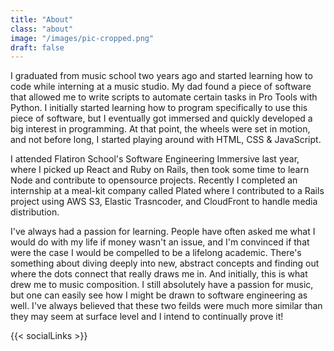 ```yaml
---
title: "About"
class: "about"
image: "/images/pic-cropped.png"
draft: false
---
```


<section class="about">
  <p>
    I graduated from music school two years ago and started learning how to code while interning at a music studio. My dad found a piece of software that allowed me to write scripts to automate certain tasks in Pro Tools with Python. I initially started learning how to program specifically to use this piece of software, but I eventually got immersed and quickly developed a big interest in programming. At that point, the wheels were set in motion, and not before long, I started playing around with HTML, CSS & JavaScript.
  </p>
  <p>
    I attended Flatiron School's Software Engineering Immersive last year, where I picked up React and Ruby on Rails, then took some time to learn Node and contribute to opensource projects. Recently I completed an internship at a meal-kit company called Plated where I contributed to a Rails project using AWS S3, Elastic Trasncoder, and CloudFront to handle media distribution.
  </p>
  <p>
    I've always had a passion for learning. People have often asked me what I would do with my life if money wasn't an issue, and I'm convinced if that were the case I would be compelled to be a lifelong academic. There's something about diving deeply into new, abstract concepts and finding out where the dots connect that really draws me in. And initially, this is what drew me to music composition. I still absolutely have a passion for music, but one can easily see how I might be drawn to software engineering as well. I've always believed that these two feilds were much more similar than they may seem at surface level and I intend to continually prove it!
  </p>
</section>

{{< socialLinks >}}
